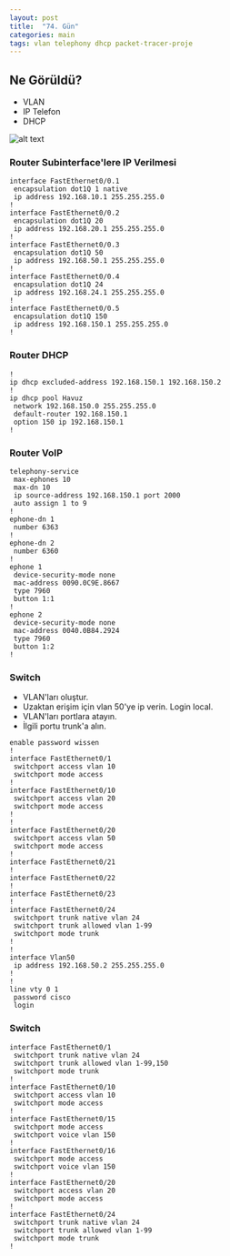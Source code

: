 ```yaml
---
layout: post
title:  "74. Gün"
categories: main
tags: vlan telephony dhcp packet-tracer-proje
---
```


## Ne Görüldü?

* VLAN
* IP Telefon
* DHCP

![alt text](https://github.com/acsariyildiz/sistem4/blob/gh-pages/images/xkk-1.png?raw=true "VLAN")


### Router Subinterface'lere IP Verilmesi

```
interface FastEthernet0/0.1
 encapsulation dot1Q 1 native
 ip address 192.168.10.1 255.255.255.0
!
interface FastEthernet0/0.2
 encapsulation dot1Q 20
 ip address 192.168.20.1 255.255.255.0
!
interface FastEthernet0/0.3
 encapsulation dot1Q 50
 ip address 192.168.50.1 255.255.255.0
!
interface FastEthernet0/0.4
 encapsulation dot1Q 24
 ip address 192.168.24.1 255.255.255.0
!
interface FastEthernet0/0.5
 encapsulation dot1Q 150
 ip address 192.168.150.1 255.255.255.0
!

```

### Router DHCP

```
!
ip dhcp excluded-address 192.168.150.1 192.168.150.2
!
ip dhcp pool Havuz
 network 192.168.150.0 255.255.255.0
 default-router 192.168.150.1
 option 150 ip 192.168.150.1
!

```

### Router VoIP

```
telephony-service
 max-ephones 10
 max-dn 10
 ip source-address 192.168.150.1 port 2000
 auto assign 1 to 9
!
ephone-dn 1
 number 6363
!
ephone-dn 2
 number 6360
!
ephone 1
 device-security-mode none
 mac-address 0090.0C9E.8667
 type 7960
 button 1:1
!
ephone 2
 device-security-mode none
 mac-address 0040.0B84.2924
 type 7960
 button 1:2
!
```

### Switch

* VLAN'ları oluştur.
* Uzaktan erişim için vlan 50'ye ip verin. Login local.
* VLAN'ları portlara atayın.
* İlgili portu trunk'a alın.

```
enable password wissen
!
interface FastEthernet0/1
 switchport access vlan 10
 switchport mode access
!
interface FastEthernet0/10
 switchport access vlan 20
 switchport mode access
!
!
interface FastEthernet0/20
 switchport access vlan 50
 switchport mode access
!
interface FastEthernet0/21
!
interface FastEthernet0/22
!
interface FastEthernet0/23
!
interface FastEthernet0/24
 switchport trunk native vlan 24
 switchport trunk allowed vlan 1-99
 switchport mode trunk
!
!
interface Vlan50
 ip address 192.168.50.2 255.255.255.0
!
!
line vty 0 1
 password cisco
 login
```

### Switch

```
interface FastEthernet0/1
 switchport trunk native vlan 24
 switchport trunk allowed vlan 1-99,150
 switchport mode trunk
!
interface FastEthernet0/10
 switchport access vlan 10
 switchport mode access
!
interface FastEthernet0/15
 switchport mode access
 switchport voice vlan 150
!
interface FastEthernet0/16
 switchport mode access
 switchport voice vlan 150
!
interface FastEthernet0/20
 switchport access vlan 20
 switchport mode access
!
interface FastEthernet0/24
 switchport trunk native vlan 24
 switchport trunk allowed vlan 1-99
 switchport mode trunk
!
```
